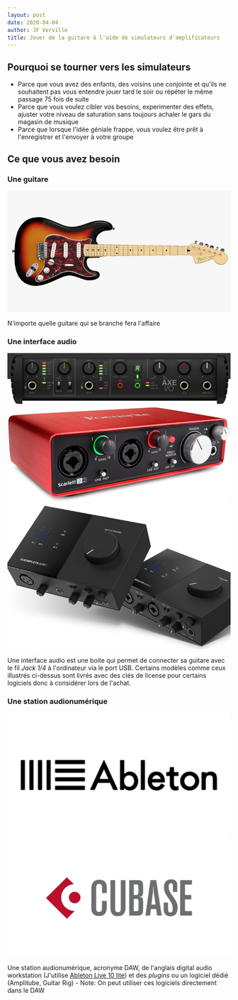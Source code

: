 ```yaml
---
layout: post
date: 2020-04-04
author: JF Verville
title: Jouer de la guitare à l'aide de simulateurs d'amplificateurs
---
```


## Pourquoi se tourner vers les simulateurs
- Parce que vous avez des enfants, des voisins une conjointe et qu'ils ne souhaitent pas vous entendre jouer tard le soir ou répéter le même passage 75 fois de suite
- Parce que vous voulez cibler vos besoins, experimenter des effets, ajuster votre niveau de saturation sans toujours achaler le gars du magasin de musique
- Parce que lorsque l'idée géniale frappe, vous voulez être prêt à l'enregistrer et l'envoyer à votre groupe

## Ce que vous avez besoin
### Une guitare
![Image](assets/images/guitar.jpg)

N'importe quelle guitare qui se branche fera l'affaire

### Une interface audio
<!--
<div class="container">
  <div class="row">
    <div class="col-md-4">
      <div class="card mb-4 shadow-sm">
        <img src="assets/images/axe-io.jpg" alt="Axe IO" />
        <div class="card-body">
          <p class="card-text">Axe IO par IK Multimedia. Vient avec Amplitube</p>
        </div>
      </div>
    </div>
    <div class="col-md-4">
      <div class="card mb-4 shadow-sm">
        <img src="assets/images/focusrite.jpg" alt="Focusrite" />
        <div class="card-body">
          <p class="card-text">2i2 par Focusrite. Donne accès à plusieurs logiciels dont Ableton Live Lite</p>
        </div>
      </div>
    </div>
    <div class="col-md-4">
      <div class="card mb-4 shadow-sm">
        <img src="assets/images/komplete.jpg" alt="Komplete" />
        <div class="card-body">
          <p class="card-text">Komplete par Native Instruments. Vient avec Guitar Rig</p>
        </div>
      </div>
    </div>
  </div>
</div>
-->

<div class="container">
  <div class="row align-items-end">
    <div class="col"><img src="assets/images/axe-io.jpg" alt="Axe IO" /></div>
    <div class="col"><img src="assets/images/focusrite.jpg" alt="focusrite" /></div>
    <div class="col"><img src="assets/images/komplete.jpg" alt="komplete" /></div>
  </div>
</div>


Une interface audio est une boite qui permet de connecter sa guitare avec le fil _Jack 1/4_ à l'ordinateur via le port USB. Certains modèles comme ceux illustrés ci-dessus sont livrés avec des clés de license pour certains logiciels donc à considérer lors de l'achat.

### Une station audionumérique
<div class="container">
  <div class="row align-items-end">
    <div class="col"><img src="assets/images/ableton.jpg" alt="Ableton" /></div>
    <div class="col"><img src="assets/images/cubase.png" alt="Cubase" /></div>
  </div>
</div>

Une station audionumérique, acronyme DAW, de l'anglais digital audio workstation (J'utilise [Ableton Live 10 lite](https://www.ableton.com/en/products/live-lite/features/)) et des _plugins_  ou un logiciel dédié (Amplitube, Guitar Rig)
    - Note: On peut utiliser ces logiciels directement dans le DAW



